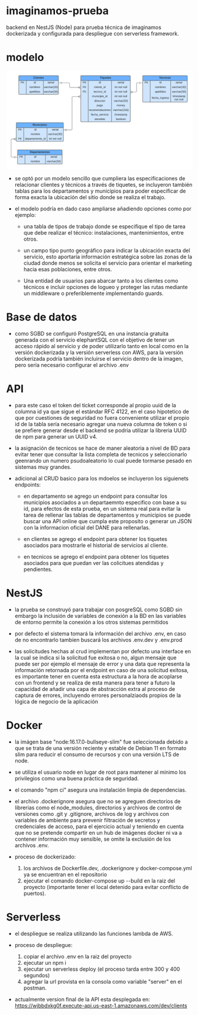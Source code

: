 # imaginamos-prueba
backend en NestJS (Node) para prueba técnica de imaginamos dockerizada y configurada para despliegue con serverless framework.

# modelo

![Relational Model](/readme-assets/relational-model.jpeg?raw=true "Relational Model")

- se optó por un modelo sencillo que cumpliera las especificaciones de relacionar clientes y técnicos a través de tiquetes, se incluyeron también tablas para los departamentos y municipios para poder especificar de forma exacta la ubicación del sitio donde se realiza el trabajo.

- el modelo podría en dado caso ampliarse añadiendo opciones como por ejemplo:

  - una tabla de tipos de trabajo donde se especifique el tipo de tarea que debe realizar el técnico: instalaciones, mantenimientos, entre otros.

  - un campo tipo punto geográfico para indicar la ubicación exacta del servicio, esto aportaría información estratégica sobre las zonas de la ciudad donde menos se solicita el servicio para orientar el marketing hacia esas poblaciones, entre otros.

  - Una entidad de usuarios para abarcar tanto a los clientes como técnicos e incluir opciones de logueo y proteger las rutas mediante un middleware o preferiblemente implementando guards.



# Base de datos

- como SGBD se configuró PostgreSQL en una instancia gratuita generada con el servicio elephantSQL con el objetivo de tener un acceso rápido al servicio y de poder utilizarlo tanto en local como en la versión dockerizada y la versión serverless con AWS, para la versión dockerizada podría también incluirse el servicio dentro de la imagen, pero sería necesario configurar el archivo .env

# API

- para este caso el token del ticket corresponde al propio uuid de la columna id ya que sigue el estándar RFC 4122, en el caso hipotetico de que por cuestiones de seguridad no fuera conveniente utilizar el propio id de la tabla sería necesario agregar una nueva columna de token o si se prefiere generar desde el backend se podria utilizar la libreria UUID de npm para generar un UUID v4.

- la asignación de tecnicos se hace de maner aleatoria a nivel de BD para evitar tener que consultar la lista completa de tecnicos y seleccionarlo geenrando un numero psudoaleatorio lo cual puede tormarse pesado en sistemas muy grandes.

- adicional al CRUD basico para los mdoelos se incluyeron los siguienets endpoints:

  - en departamento se agrego un endpoint para consultar los municipios asociados a un departaemnto especifico con base a su id, para efectos de esta prueba, en un sistema real para evitar la tarea de rellenar las tablas de departamentos y municipios se puede buscar una API online que cumpla este proposito o generar un JSON con la informacion oficial del DANE para rellenarlas.

  - en clientes se agrego el endpoint para obtener los tiquetes asociados para mostrarle el historial de servicios al cliente.

  - en tecnicos se agrego el endpoint para obtener los tiquetes asociados para que puedan ver las colicitues atendidas y pendientes.

# NestJS

- la prueba se construyó para trabajar con posgreSQL como SGBD sin embargo la inclusión de variables de conexión a la BD en las variables de entorno permite la conexión a los otros sistemas permitidos

- por defecto el sistema tomará la información del archivo .env, en caso de no encontrarlo tambien buscará los archivos .env.dev y .env.prod

- las solicitudes hechas al crud implementan por defecto una interface en la cual se indica si la solicitud fue exitosa o no, algun mensaje que puede ser por ejemplo el mensaje de error y una data que representa la información retornada por el endpoint en caso de una solicitud exitosa, es importante tener en cuenta esta estructura a la hora de acoplarse con un frontend y se realiza de esta manera para tener a futuro la capacidad de añadir una capa de abstracción extra al proceso de captura de errores, incluyendo errores personalziaods propios de la lógica de negocio de la aplicación

# Docker

- la imágen base "node:16.17.0-bullseye-slim" fue seleccionada debido a que se trata de una versión reciente y estable de Debian 11 en formato slim para reducir el consumo de recursos y con una versión LTS de node.

- se utiliza el usuario node en lugar de root para mantener al mínimo los privilegios como una buena práctica de seguridad.

- el comando "npm ci" asegura una instalación limpia de dependencias.

- el archivo .dockerignore asegura que no se agreguen directorios de librerias como el node_modules, directorios y archivos de control de versiones como .git y .gitignore, archivos de log y archivos con variables de ambiente para prevenir filtración de secretos y credenciales de acceso, para el ejercicio actual y teniendo en cuenta que no se pretende compartir en un hub de imágenes docker ni va a contener información muy sensible, se omite la exclusión de los archivos .env.

- proceso de dockerizado:
  1. los archivos de Dockerfile.dev, .dockerignore y docker-compose.yml ya se encuentran en el repositorio
  2. ejecutar el comando docker-compose up --build en la raiz del proyecto (importante tener el local detenido para evitar conflicto de puertos).


# Serverless

- el despliegue se realiza utilizando las funciones lambda de AWS.
- proceso de despliegue:
  1. copiar el archivo .env en la raiz del proyecto
  2. ejecutar un npm i
  3. ejecutar un serverless deploy (el proceso tarda entre 300 y 400 segundos)
  4. agregar la url provista en la consola como variable "server" en el postman.

- actualmente version final de la API esta desplegada en: https://wjbbdxkg0f.execute-api.us-east-1.amazonaws.com/dev/clients